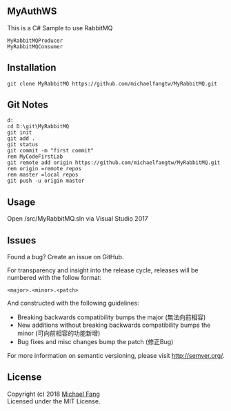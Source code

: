 MyAuthWS
-----
This is a C# Sample to use RabbitMQ<br>

```
MyRabbitMQProducer
MyRabbitMQConsumer
```
Installation
------------
```
git clone MyRabbitMQ https://github.com/michaelfangtw/MyRabbitMQ.git
```

Git Notes
------------
```
d:
cd D:\git\MyRabbitMQ
git init
git add .
git status
git commit -m "first commit"
rem MyCodeFirstLab
git remote add origin https://github.com/michaelfangtw/MyRabbitMQ.git
rem origin =remote repos
rem master =local repos
git push -u origin master
```

Usage
------------
Open /src/MyRabbitMQ.sln via Visual Studio 2017

Issues
-------
Found a bug? Create an issue on GitHub.


For transparency and insight into the release cycle, releases will be numbered with the follow format:

`<major>.<minor>.<patch>`

And constructed with the following guidelines:

* Breaking backwards compatibility bumps the major (無法向前相容)
* New additions without breaking backwards compatibility bumps the minor (可向前相容的功能新增)
* Bug fixes and misc changes bump the patch (修正Bug)

For more information on semantic versioning, please visit http://semver.org/.

License
-------

Copyright (c) 2018 [Michael Fang](http://funtech.tw)  
Licensed under the MIT License.











